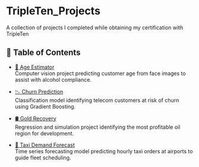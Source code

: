 # TripleTen_Projects
A collection of projects I completed while obtaining my certification with TripleTen

## 📂 Table of Contents

- [🧠 Age Estimator](https://github.com/krystaltaylar/Data_projects_Tripleten/age-estimator)   
  Computer vision project predicting customer age from face images to assist with alcohol compliance.

- [📉 Churn Prediction](https://github.com/krystaltaylar/Data_projects_Tripleten/churn-prediction)  
  Classification model identifying telecom customers at risk of churn using Gradient Boosting.

- [🛢️ Gold Recovery](https://github.com/krystaltaylar/Data_projects_Tripleten/gold-recovery)  
  Regression and simulation project identifying the most profitable oil region for development.

- [🚕 Taxi Demand Forecast](https://github.com/krystaltaylar/Data_projects_Tripleten/taxi-demand-forecast)  
  Time series forecasting model predicting hourly taxi orders at airports to guide fleet scheduling.

